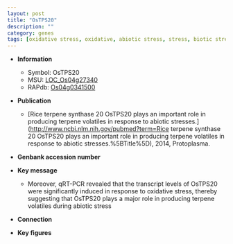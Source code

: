 ```yaml
---
layout: post
title: "OsTPS20"
description: ""
category: genes
tags: [oxidative stress, oxidative, abiotic stress, stress, biotic stress]
---
```


* **Information**  
    + Symbol: OsTPS20  
    + MSU: [LOC_Os04g27340](http://rice.plantbiology.msu.edu/cgi-bin/ORF_infopage.cgi?orf=LOC_Os04g27340)  
    + RAPdb: [Os04g0341500](http://rapdb.dna.affrc.go.jp/viewer/gbrowse_details/irgsp1?name=Os04g0341500)  

* **Publication**  
    + [Rice terpene synthase 20 OsTPS20 plays an important role in producing terpene volatiles in response to abiotic stresses.](http://www.ncbi.nlm.nih.gov/pubmed?term=Rice terpene synthase 20 OsTPS20 plays an important role in producing terpene volatiles in response to abiotic stresses.%5BTitle%5D), 2014, Protoplasma.

* **Genbank accession number**  

* **Key message**  
    + Moreover, qRT-PCR revealed that the transcript levels of OsTPS20 were significantly induced in response to oxidative stress, thereby suggesting that OsTPS20 plays a major role in producing terpene volatiles during abiotic stress

* **Connection**  

* **Key figures**  


